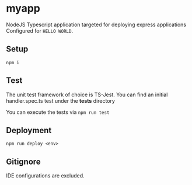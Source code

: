 # myapp

NodeJS Typescript application targeted for deploying express applications Configured for `HELLO WORLD`.

## Setup

```npm i```

## Test

The unit test framework of choice is TS-Jest. You can find an initial handler.spec.ts test under the __tests__ directory

You can execute the tests via ```npm run test```

## Deployment

```npm run deploy <env>```

## Gitignore

IDE configurations are excluded.
